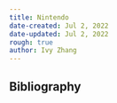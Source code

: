 ```yaml
---
title: Nintendo
date-created: Jul 2, 2022
date-updated: Jul 2, 2022
rough: true 
author: Ivy Zhang
---
```


## Bibliography

